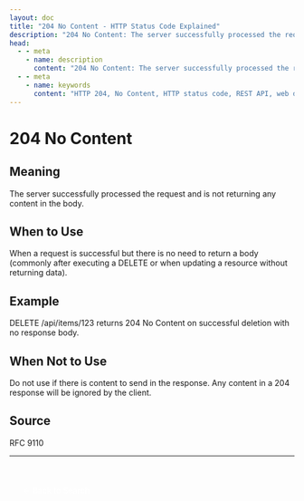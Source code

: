 ```yaml
---
layout: doc
title: "204 No Content - HTTP Status Code Explained"
description: "204 No Content: The server successfully processed the request and is not returning any content in the body."
head:
  - - meta
    - name: description
      content: "204 No Content: The server successfully processed the request and is not returning any content in the body."
  - - meta
    - name: keywords
      content: "HTTP 204, No Content, HTTP status code, REST API, web development"
---
```


# 204 No Content

## Meaning

The server successfully processed the request and is not returning any content in the body.

## When to Use

When a request is successful but there is no need to return a body (commonly after executing a DELETE or when updating a resource without returning data).

## Example

DELETE /api/items/123 returns 204 No Content on successful deletion with no response body.

## When Not to Use

Do not use if there is content to send in the response. Any content in a 204 response will be ignored by the client.

## Source

RFC 9110

---

<div style="margin-top: 40px;">
  <a href="/http-codes/" style="display: inline-block; padding: 12px 24px; background: hsl(var(--primary)); color: white; text-decoration: none; border-radius: var(--radius); font-weight: 500; transition: all 0.2s ease;">← Back to Search</a>
</div>

